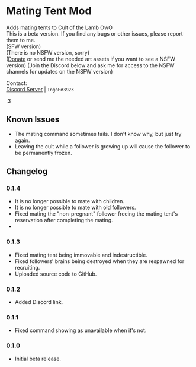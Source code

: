 # Mating Tent Mod
Adds mating tents to Cult of the Lamb OwO  
This is a beta version. If you find any bugs or other issues, please report them to me.  
(SFW version)  
(There is no NSFW version, sorry)  
([Donate](https://ko-fi.com/IngoH) or send me the needed art assets if you want to see a NSFW version)
(Join the Discord below and ask me for access to the NSFW channels for updates on the NSFW version)

Contact:  
[Discord Server](https://discord.gg/9Xqvb8Cszg) | `IngoH#3923`

:3

## Known Issues
- The mating command sometimes fails. I don't know why, but just try again.
- Leaving the cult while a follower is growing up will cause the follower to be permanently frozen.

## Changelog

### 0.1.4
- It is no longer possible to mate with children.
- It is no longer possible to mate with old followers.
- Fixed mating the "non-pregnant" follower freeing the mating tent's reservation after completing the mating.
- 
### 0.1.3
- Fixed mating tent being immovable and indestructible.
- Fixed followers' brains being destroyed when they are respawned for recruiting.
- Uploaded source code to GitHub.

### 0.1.2
- Added Discord link.

### 0.1.1
- Fixed command showing as unavailable when it's not.

### 0.1.0
- Initial beta release.